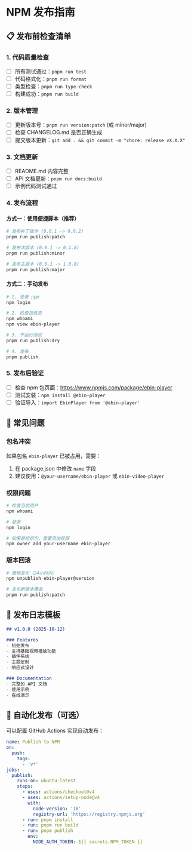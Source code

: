 # NPM 发布指南

## 📋 发布前检查清单

### 1. 代码质量检查
- [ ] 所有测试通过：`pnpm run test`
- [ ] 代码格式化：`pnpm run format`
- [ ] 类型检查：`pnpm run type-check`
- [ ] 构建成功：`pnpm run build`

### 2. 版本管理
- [ ] 更新版本号：`pnpm run version:patch` (或 minor/major)
- [ ] 检查 CHANGELOG.md 是否正确生成
- [ ] 提交版本更新：`git add . && git commit -m "chore: release vX.X.X"`

### 3. 文档更新
- [ ] README.md 内容完整
- [ ] API 文档更新：`pnpm run docs:build`
- [ ] 示例代码测试通过

### 4. 发布流程

#### 方式一：使用便捷脚本（推荐）
```bash
# 发布补丁版本 (0.0.1 -> 0.0.2)
pnpm run publish:patch

# 发布次版本 (0.0.1 -> 0.1.0)
pnpm run publish:minor

# 发布主版本 (0.0.1 -> 1.0.0)
pnpm run publish:major
```

#### 方式二：手动发布
```bash
# 1. 登录 npm
npm login

# 2. 检查包信息
npm whoami
npm view ebin-player

# 3. 干运行测试
pnpm run publish:dry

# 4. 发布
pnpm publish
```

### 5. 发布后验证
- [ ] 检查 npm 包页面：https://www.npmjs.com/package/ebin-player
- [ ] 测试安装：`npm install @ebin-player`
- [ ] 验证导入：`import EbinPlayer from '@ebin-player'`

## 🔧 常见问题

### 包名冲突
如果包名 `ebin-player` 已被占用，需要：
1. 在 package.json 中修改 `name` 字段
2. 建议使用：`@your-username/ebin-player` 或 `ebin-video-player`

### 权限问题
```bash
# 检查当前用户
npm whoami

# 登录
npm login

# 如果是组织包，需要添加权限
npm owner add your-username ebin-player
```

### 版本回滚
```bash
# 撤销发布（24小时内）
npm unpublish ebin-player@version

# 发布新版本覆盖
pnpm run publish:patch
```

## 📝 发布日志模板

```markdown
## v1.0.0 (2025-10-12)

### Features
- 初始发布
- 支持基础视频播放功能
- 插件系统
- 主题定制
- 响应式设计

### Documentation
- 完整的 API 文档
- 使用示例
- 在线演示
```

## 🚀 自动化发布（可选）

可以配置 GitHub Actions 实现自动发布：

```yaml
name: Publish to NPM
on:
  push:
    tags:
      - 'v*'
jobs:
  publish:
    runs-on: ubuntu-latest
    steps:
      - uses: actions/checkout@v4
      - uses: actions/setup-node@v4
        with:
          node-version: '18'
          registry-url: 'https://registry.npmjs.org'
      - run: pnpm install
      - run: pnpm run build
      - run: pnpm publish
        env:
          NODE_AUTH_TOKEN: ${{ secrets.NPM_TOKEN }}
```
